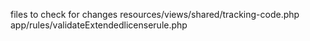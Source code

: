 files to check for changes
resources/views/shared/tracking-code.php
app/rules/validateExtendedlicenserule.php